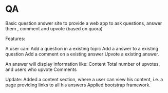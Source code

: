 QA
==
Basic question answer site to provide a web app to ask questions, answer them , comment and upvote (based on quora)

Features:

A user can:
Add a question in a existing topic
Add a answer to a existing question
Add a comment on a existing answer
Upvote a existing answer.

An answer will display information like:
Content
Total number of upvotes, and users who upvote
Comments

Update:
Added a content section, where a user can view his content, i.e. a page providing links to all his answers
Applied bootstrap framework.
